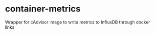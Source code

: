 container-metrics
=================

Wrapper for cAdvisor image to write metrics to InfluxDB through docker links
